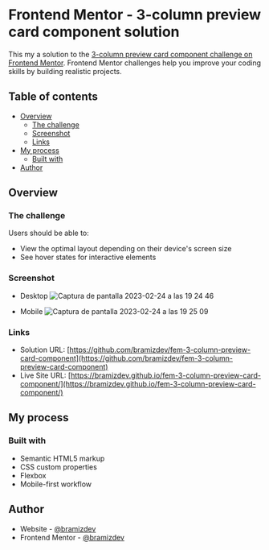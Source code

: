 # Frontend Mentor - 3-column preview card component solution

This my a solution to the [3-column preview card component challenge on Frontend Mentor](https://www.frontendmentor.io/challenges/3column-preview-card-component-pH92eAR2-). Frontend Mentor challenges help you improve your coding skills by building realistic projects. 

## Table of contents

- [Overview](#overview)
  - [The challenge](#the-challenge)
  - [Screenshot](#screenshot)
  - [Links](#links)
- [My process](#my-process)
  - [Built with](#built-with)
- [Author](#author)

## Overview

### The challenge

Users should be able to:

- View the optimal layout depending on their device's screen size
- See hover states for interactive elements

### Screenshot

- Desktop
![Captura de pantalla 2023-02-24 a las 19 24 46](https://user-images.githubusercontent.com/112894363/221328392-5329382d-602f-4d91-9a1b-7a6cf33147bb.png)

- Mobile
![Captura de pantalla 2023-02-24 a las 19 25 09](https://user-images.githubusercontent.com/112894363/221328400-938e021e-603d-4f4f-89ca-9b3ce7166a5b.png)

### Links

- Solution URL: [https://github.com/bramizdev/fem-3-column-preview-card-component](https://github.com/bramizdev/fem-3-column-preview-card-component)
- Live Site URL: [https://bramizdev.github.io/fem-3-column-preview-card-component/](https://bramizdev.github.io/fem-3-column-preview-card-component/)

## My process

### Built with

- Semantic HTML5 markup
- CSS custom properties
- Flexbox
- Mobile-first workflow

## Author

- Website - [@bramizdev](https://github.com/bramizdev)
- Frontend Mentor - [@bramizdev](https://www.frontendmentor.io/profile/bramizdev)
